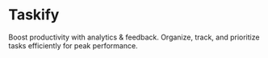 # Taskify
Boost productivity with analytics &amp; feedback. Organize, track, and prioritize tasks efficiently for peak performance.
